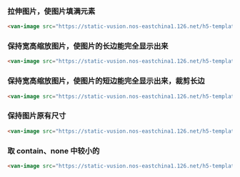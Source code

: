 ### 拉伸图片，使图片填满元素

``` html
<van-image src="https://static-vusion.nos-eastchina1.126.net/h5-template/cat.jpeg" fit="fill"></van-image>
```

### 保持宽高缩放图片，使图片的长边能完全显示出来

``` html
<van-image src="https://static-vusion.nos-eastchina1.126.net/h5-template/cat.jpeg" fit="contain"></van-image>
```

### 保持宽高缩放图片，使图片的短边能完全显示出来，裁剪长边

``` html
<van-image src="https://static-vusion.nos-eastchina1.126.net/h5-template/cat.jpeg" fit="cover"></van-image>
```

### 保持图片原有尺寸

``` html
<van-image src="https://static-vusion.nos-eastchina1.126.net/h5-template/cat.jpeg" fit="none"></van-image>
```

### 取 contain、none 中较小的

``` html
<van-image src="https://static-vusion.nos-eastchina1.126.net/h5-template/cat.jpeg" fit="scale-down"></van-image>
```
